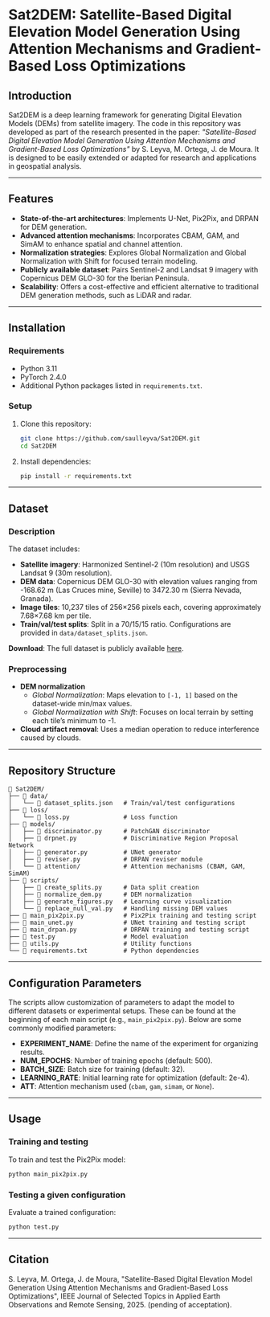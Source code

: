 # Sat2DEM: Satellite-Based Digital Elevation Model Generation Using Attention Mechanisms and Gradient-Based Loss Optimizations

## Introduction

Sat2DEM is a deep learning framework for generating Digital Elevation Models (DEMs) from satellite imagery. The code in this repository was developed as part of the research presented in the paper: *"Satellite-Based Digital Elevation Model Generation Using Attention Mechanisms and Gradient-Based Loss Optimizations"* by S. Leyva, M. Ortega, J. de Moura. It is designed to be easily extended or adapted for research and applications in geospatial analysis.

---

## Features
- **State-of-the-art architectures**: Implements U-Net, Pix2Pix, and DRPAN for DEM generation.  
- **Advanced attention mechanisms**: Incorporates CBAM, GAM, and SimAM to enhance spatial and channel attention.  
- **Normalization strategies**: Explores Global Normalization and Global Normalization with Shift for focused terrain modeling.  
- **Publicly available dataset**: Pairs Sentinel-2 and Landsat 9 imagery with Copernicus DEM GLO-30 for the Iberian Peninsula.  
- **Scalability**: Offers a cost-effective and efficient alternative to traditional DEM generation methods, such as LiDAR and radar.

---

## Installation
### Requirements
- Python 3.11  
- PyTorch 2.4.0  
- Additional Python packages listed in `requirements.txt`.

### Setup
1. Clone this repository:
   ```bash
   git clone https://github.com/saulleyva/Sat2DEM.git
   cd Sat2DEM
   ```
2. Install dependencies:
   ```bash
   pip install -r requirements.txt
   ```

---

## Dataset
### Description
The dataset includes:
- **Satellite imagery**: Harmonized Sentinel-2 (10m resolution) and USGS Landsat 9 (30m resolution).  
- **DEM data**: Copernicus DEM GLO-30 with elevation values ranging from -168.62 m (Las Cruces mine, Seville) to 3472.30 m (Sierra Nevada, Granada).  
- **Image tiles**: 10,237 tiles of 256×256 pixels each, covering approximately 7.68×7.68 km per tile.
- **Train/val/test splits**: Split in a 70/15/15 ratio. Configurations are provided in `data/dataset_splits.json`.

**Download**: The full dataset is publicly available [here](https://doi.org/10.5281/zenodo.14647632).


### Preprocessing

- **DEM normalization**  
  - *Global Normalization*: Maps elevation to `[-1, 1]` based on the dataset-wide min/max values.  
  - *Global Normalization with Shift*: Focuses on local terrain by setting each tile’s minimum to -1.  
- **Cloud artifact removal**: Uses a median operation to reduce interference caused by clouds.  

---

## Repository Structure
```plaintext
📂 Sat2DEM/
├── 📂 data/
│   └── 📄 dataset_splits.json   # Train/val/test configurations
├── 📂 loss/
│   └── 📄 loss.py               # Loss function
├── 📂 models/
│   ├── 📄 discriminator.py      # PatchGAN discriminator
│   ├── 📄 drpnet.py             # Discriminative Region Proposal Network
│   ├── 📄 generator.py          # UNet generator
│   ├── 📄 reviser.py            # DRPAN reviser module
│   └── 📂 attention/            # Attention mechanisms (CBAM, GAM, SimAM)
├── 📂 scripts/
│   ├── 📄 create_splits.py      # Data split creation
│   ├── 📄 normalize_dem.py      # DEM normalization
│   ├── 📄 generate_figures.py   # Learning curve visualization
│   └── 📄 replace_null_val.py   # Handling missing DEM values
├── 📄 main_pix2pix.py           # Pix2Pix training and testing script
├── 📄 main_unet.py              # UNet training and testing script
├── 📄 main_drpan.py             # DRPAN training and testing script
├── 📄 test.py                   # Model evaluation
├── 📄 utils.py                  # Utility functions
└── 📄 requirements.txt          # Python dependencies
```

---

## Configuration Parameters

The scripts allow customization of parameters to adapt the model to different datasets or experimental setups. These can be found at the beginning of each main script (e.g., `main_pix2pix.py`). Below are some commonly modified parameters:

- **EXPERIMENT_NAME**: Define the name of the experiment for organizing results.
- **NUM_EPOCHS**: Number of training epochs (default: 500).
- **BATCH_SIZE**: Batch size for training (default: 32).
- **LEARNING_RATE**: Initial learning rate for optimization (default: 2e-4).
- **ATT**: Attention mechanism used (`cbam`, `gam`, `simam`, or `None`).

---

## Usage
### Training and testing
To train and test the Pix2Pix model:
```bash
python main_pix2pix.py
```

### Testing a given configuration
Evaluate a trained configuration:
```bash
python test.py
```

---

## Citation

S. Leyva, M. Ortega, J. de Moura, "Satellite-Based Digital Elevation Model Generation Using Attention Mechanisms and Gradient-Based Loss Optimizations", IEEE Journal of Selected Topics in Applied Earth Observations and Remote Sensing, 2025. (pending of acceptation).
